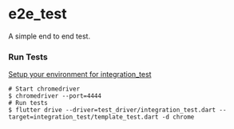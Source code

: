 # e2e_test

A simple end to end test.

### Run Tests

[Setup your environment for integration_test](https://docs.flutter.dev/testing/integration-tests)

```
# Start chromedriver
$ chromedriver --port=4444
# Run tests
$ flutter drive --driver=test_driver/integration_test.dart --target=integration_test/template_test.dart -d chrome
```